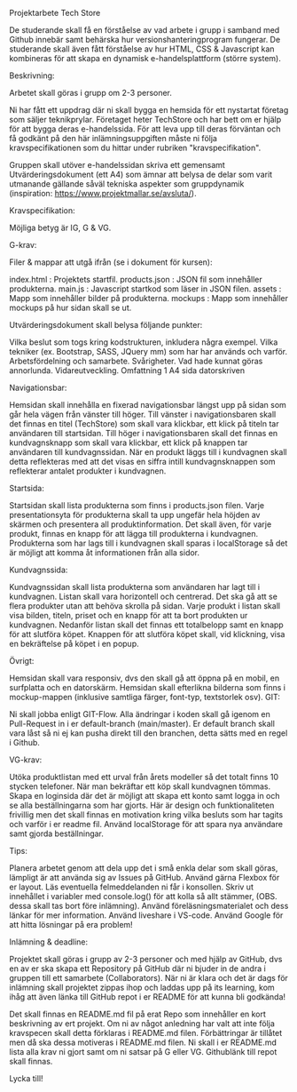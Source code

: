 Projektarbete Tech Store

De studerande skall få en förståelse av vad arbete i grupp i samband med Github innebär samt behärska hur versionshanteringprogram fungerar. De studerande skall även fått förståelse av hur HTML, CSS & Javascript kan kombineras för att skapa en dynamisk e-handelsplattform (större system).  

 

Beskrivning: 

Arbetet skall göras i grupp om 2-3 personer.

Ni har fått ett uppdrag där ni skall bygga en hemsida för ett nystartat företag som säljer teknikprylar. Företaget heter TechStore och har bett om er hjälp för att bygga deras e-handelssida. För att leva upp till deras förväntan och få godkänt på den här inlämningsuppgiften måste ni följa kravspecifikationen som du hittar under rubriken "kravspecifikation".

Gruppen skall utöver e-handelssidan skriva ett gemensamt Utvärderingsdokument (ett A4) som ämnar att belysa de delar som varit utmanande gällande såväl tekniska aspekter som gruppdynamik (inspiration: https://www.projektmallar.se/avsluta/). 

 

Kravspecifikation:

Möjliga betyg är IG, G & VG.

 

G-krav:

Filer & mappar att utgå ifrån (se i dokument för kursen):

index.html : Projektets startfil.
products.json : JSON fil som innehåller produkterna.
main.js : Javascript startkod som läser in JSON filen.
assets : Mapp som innehåller bilder på produkterna.
mockups : Mapp som innehåller mockups på hur sidan skall se ut.
 

Utvärderingsdokument skall belysa följande punkter:

Vilka beslut som togs kring kodstrukturen, inkludera några exempel.
Vilka tekniker (ex. Bootstrap, SASS, JQuery mm) som har har används och varför.
Arbetsfördelning och samarbete.
Svårigheter.
Vad hade kunnat göras annorlunda.
Vidareutveckling.
Omfattning 1 A4 sida datorskriven 
 

Navigationsbar:

Hemsidan skall innehålla en fixerad navigationsbar längst upp på sidan som går hela vägen från vänster till höger.
Till vänster i navigationsbaren skall det finnas en titel (TechStore) som skall vara klickbar, ett klick på titeln tar användaren till startsidan.
Till höger i navigationsbaren skall det finnas en kundvagnsknapp som skall vara klickbar, ett klick på knappen tar användaren till kundvagnssidan.
När en produkt läggs till i kundvagnen skall detta reflekteras med att det visas en siffra intill kundvagnsknappen som reflekterar antalet produkter i kundvagnen.
 

Startsida:

Startsidan skall lista produkterna som finns i products.json filen.
Varje presentationsyta för produkterna skall ta upp ungefär hela höjden av skärmen och presentera all produktinformation.
Det skall även, för varje produkt, finnas en knapp för att lägga till produkterna i kundvagnen.
Produkterna som har lags till i kundvagnen skall sparas i localStorage så det är möjligt att komma åt informationen från alla sidor.
 

Kundvagnssida:

Kundvagnssidan skall lista produkterna som användaren har lagt till i kundvagnen.
Listan skall vara horizontell och centrerad.
Det ska gå att se flera produkter utan att behöva skrolla på sidan.
Varje produkt i listan skall visa bilden, titeln, priset och en knapp för att ta bort produkten ur kundvagnen.
Nedanför listan skall det finnas ett totalbelopp samt en knapp för att slutföra köpet.
Knappen för att slutföra köpet skall, vid klickning, visa en bekräftelse på köpet i en popup.
 

Övrigt: 

Hemsidan skall vara responsiv, dvs den skall gå att öppna på en mobil, en surfplatta och en datorskärm.
Hemsidan skall efterlikna bilderna som finns i mockup-mappen (inklusive samtliga färger, font-typ, textstorlek osv).
GIT:

Ni skall jobba enligt GIT-Flow.
Alla ändringar i koden skall gå igenom en Pull-Request in i er default-branch (main/master).
Er default branch skall vara låst så ni ej kan pusha direkt till den branchen, detta sätts med en regel i Github.
 

VG-krav: 

Utöka produktlistan med ett urval från årets modeller så det totalt finns 10 stycken telefoner.
När man bekräftar ett köp skall kundvagnen tömmas.
Skapa en loginsida där det är möjligt att skapa ett konto samt logga in och se alla beställningarna som har gjorts. Här är design och funktionaliteten frivillig men det skall finnas en motivation kring vilka besluts som har tagits och varför i er readme fil. Använd localStorage för att spara nya användare samt gjorda beställningar.
 

Tips:

Planera arbetet genom att dela upp det i små enkla delar som skall göras, lämpligt är att använda sig av Issues på GitHub.
Använd gärna Flexbox för er layout.
Läs eventuella felmeddelanden ni får i konsollen.
Skriv ut innehållet i variabler med console.log() för att kolla så allt stämmer, (OBS. dessa skall tas bort före inlämning).
Använd föreläsningsmaterialet och dess länkar för mer information.
Använd liveshare i VS-code.
Använd Google för att hitta lösningar på era problem!
 

Inlämning & deadline:

Projektet skall göras i grupp av 2-3 personer och med hjälp av GitHub, dvs en av er ska skapa ett Repository på GitHub där ni bjuder in de andra i gruppen till ett samarbete (Collaborators). När ni är klara och det är dags för inlämning skall projektet zippas ihop och laddas upp på its learning, kom ihåg att även länka till GitHub repot i er README för att kunna bli godkända!

Det skall finnas en README.md fil på erat Repo som innehåller en kort beskrivning av ert projekt.
Om ni av något anledning har valt att inte följa kravspecen skall detta förklaras i README.md filen.
Förbättringar är tillåtet men då ska dessa motiveras i README.md filen.
Ni skall i er README.md lista alla krav ni gjort samt om ni satsar på G eller VG.
Githublänk till repot skall finnas.
 

Lycka till!